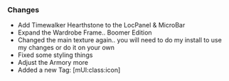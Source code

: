 ### Changes ###

  * Add Timewalker Hearthstone to the LocPanel & MicroBar
  * Expand the Wardrobe Frame.. Boomer Edition
  * Changed the main texture again.. you will need to do my install to use my changes or do it on your own
  * Fixed some styling things
  * Adjust the Armory more
  * Added a new Tag: [mUI:class:icon]
